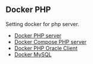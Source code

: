 ## Docker PHP

Setting docker for php server.

- [Docker PHP server](https://github.com/accgit/docker/tree/master/docker-php)
- [Docker Compose PHP server](https://github.com/accgit/docker/tree/master/docker-php-compose)
- [Docker PHP Oracle Client](https://github.com/accgit/docker/tree/master/docker-oracle)
- [Docker MySQL](https://github.com/accgit/docker/tree/master/docker-mysql-compose)
